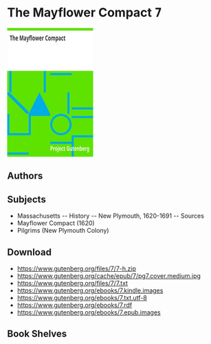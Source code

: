 # The Mayflower Compact <kbd>7</kbd>

![](./cover.medium.jpg "")

## Authors



## Subjects


 - Massachusetts -- History -- New Plymouth, 1620-1691 -- Sources
 - Mayflower Compact (1620)
 - Pilgrims (New Plymouth Colony)

## Download


 - https://www.gutenberg.org/files/7/7-h.zip
 - https://www.gutenberg.org/cache/epub/7/pg7.cover.medium.jpg
 - https://www.gutenberg.org/files/7/7.txt
 - https://www.gutenberg.org/ebooks/7.kindle.images
 - https://www.gutenberg.org/ebooks/7.txt.utf-8
 - https://www.gutenberg.org/ebooks/7.rdf
 - https://www.gutenberg.org/ebooks/7.epub.images

## Book Shelves


